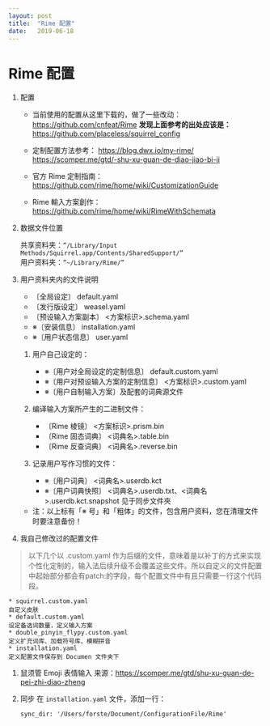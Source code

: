 ```yaml
---
layout: post
title:  "Rime 配置"
date:   2019-06-18
---
```


# Rime 配置
1. 配置

    * 当前使用的配置从这里下载的，做了一些改动：
    https://github.com/cnfeat/Rime
    **发现上面参考的出处应该是：**
    https://github.com/placeless/squirrel_config
    
    * 定制配置方法参考：
    https://blog.dwx.io/my-rime/
    https://scomper.me/gtd/-shu-xu-guan-de-diao-jiao-bi-ji
    
    * 官方 Rime 定制指南：
    https://github.com/rime/home/wiki/CustomizationGuide
    
    * Rime 輸入方案創作：
    https://github.com/rime/home/wiki/RimeWithSchemata

1. 数据文件位置

    共享资料夹：`”/Library/Input Methods/Squirrel.app/Contents/SharedSupport/”`  
    用户资料夹：`”~/Library/Rime/”`

1. 用户资料夹内的文件说明

    * 〔全局设定〕 default.yaml
    * 〔发行版设定〕 weasel.yaml
    * 〔预设输入方案副本〕 <方案标识>.schema.yaml
    * ※〔安装信息〕 installation.yaml
    * ※〔用户状态信息〕 user.yaml
    
    1. 用户自己设定的：
    
        * ※〔用户对全局设定的定制信息〕 default.custom.yaml
        * ※〔用户对预设输入方案的定制信息〕 <方案标识>.custom.yaml
        * ※〔用户自制输入方案〕及配套的词典源文件
    
    2. 编译输入方案所产生的二进制文件：
    
        * 〔Rime 棱镜〕 <方案标识>.prism.bin
        * 〔Rime 固态词典〕 <词典名>.table.bin
        * 〔Rime 反查词典〕 <词典名>.reverse.bin
        
    3. 记录用户写作习惯的文件：
    
        * ※〔用户词典〕 <词典名>.userdb.kct
        * ※〔用户词典快照〕 <词典名>.userdb.txt、<词典名>.userdb.kct.snapshot 见于同步文件夾
        
    * 注：以上标有「※ 号」和「粗体」的文件，包含用户资料，您在清理文件时要注意备份！

1. 我自己修改过的配置文件

 > 以下几个以 .custom.yaml 作为后缀的文件，意味着是以补丁的方式来实现个性化定制的，输入法后续升级不会覆盖这些文件。所以自定义的文件配置中起始部分都会有patch:的字段，每个配置文件中有且只需要一行这个代码段。
 
    * squirrel.custom.yaml
    自定义皮肤
    * default.custom.yaml
    设定备选词数量，定义输入方案
    * double_pinyin_flypy.custom.yaml
    定义扩充词库、加载符号库、模糊拼音
    * installation.yaml
    定义配置文件保存到 Documen 文件夹下
    
1. 鼠须管 Emoji 表情输入
来源：https://scomper.me/gtd/shu-xu-guan-de-pei-zhi-diao-zheng

1. 同步
在 `installation.yaml` 文件，添加一行：

    ```
    sync_dir: '/Users/forste/Document/ConfigurationFile/Rime'
    ```